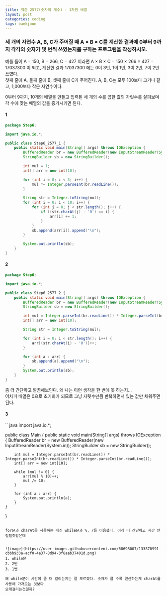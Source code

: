 ```yaml
---
title: 백준 2577(숫자의 개수) - 1차원 배열
layout: post
categories: coding
tags: baekjoon
---
```

### 세 개의 자연수 A, B, C가 주어질 때 A × B × C를 계산한 결과에 0부터 9까지 각각의 숫자가 몇 번씩 쓰였는지를 구하는 프로그램을 작성하시오.
예를 들어 A = 150, B = 266, C = 427 이라면 A × B × C = 150 × 266 × 427 = 17037300 이 되고, 계산한 결과 17037300 에는 0이 3번, 1이 1번, 3이 2번, 7이 2번 쓰였다.    
첫째 줄에 A, 둘째 줄에 B, 셋째 줄에 C가 주어진다. A, B, C는 모두 100보다 크거나 같고, 1,000보다 작은 자연수이다.    

0부터 9까지, 10개의 배열을 만들고 입력된 세 개의 수를 곱한 값의 자릿수를 살펴보며 각 수에 맞는 배열의 값을 증가시키면 된다.    

#### 1
```java
package Step6;

import java.io.*;

public class Step6_2577_1 {
    public static void main(String[] args) throws IOException {
        BufferedReader br = new BufferedReader(new InputStreamReader(System.in));
        StringBuilder sb = new StringBuilder();

        int mul = 1;
        int[] arr = new int[10];

        for (int i = 0; i < 3; i++) {
            mul *= Integer.parseInt(br.readLine());
        }

        String str = Integer.toString(mul);
        for (int i = 0; i < 10; i++) {
            for (int j = 0; j < str.length(); j++) {
                if ((str.charAt(j) - '0') == i) {
                    arr[i] += 1;
                }
            }
            sb.append(arr[i]).append("\n");
        }

        System.out.println(sb);
    }
}
```    


#### 2
```java
package Step6;

import java.io.*;

public class Step6_2577_2 {
    public static void main(String[] args) throws IOException {
        BufferedReader br = new BufferedReader(new InputStreamReader(System.in));
        StringBuilder sb = new StringBuilder();

        int mul = Integer.parseInt(br.readLine()) * Integer.parseInt(br.readLine()) * Integer.parseInt(br.readLine());
        int[] arr = new int[10];

        String str = Integer.toString(mul);

        for (int i = 0; i < str.length(); i++) {
            arr[(str.charAt(i) - '0')]++;
        }

        for (int a : arr) {
            sb.append(a).append("\n");
        }
        System.out.println(sb);
    }
}
```    

좀 더 간단하고 깔끔해보인다. 왜 나는 이런 생각을 한 번에 못 하는지...    
어차피 배열은 0으로 초기화가 되므로 그냥 자릿수만큼 반복하면서 있는 값만 채워주면 된다.    


#### 3
`` java
import java.io.*;

public class Main {
    public static void main(String[] args) throws IOException {
        BufferedReader br = new BufferedReader(new InputStreamReader(System.in));
        StringBuilder sb = new StringBuilder();

        int mul = Integer.parseInt(br.readLine()) * Integer.parseInt(br.readLine()) * Integer.parseInt(br.readLine());
        int[] arr = new int[10];

        while (mul != 0) {
            arr[mul % 10]++;
            mul /= 10;
        }

        for (int a : arr) {
            System.out.println(a);
        }
    }
}
```    

for문과 charAt를 사용하는 대신 while문과 %, /를 이용했다. 이게 더 간단하고 시간 안 걸릴것같은데


![image](https://user-images.githubusercontent.com/68698007/133870991-cbbb933a-acf0-4a37-8d94-3f8aab37401d.png)
1. while문
2. 2번
3. 1번

왜 while문이 시간이 좀 더 걸리는지는 잘 모르겠다. 숫자가 클 수록 연산하는게 charAt를 사용해 가져오는 것보다
오래걸리는것일까?
